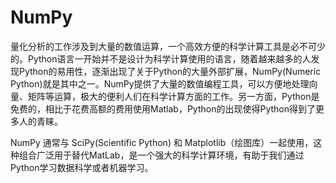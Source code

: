 # NumPy

量化分析的工作涉及到大量的数值运算，一个高效方便的科学计算工具是必不可少的。Python语言一开始并不是设计为科学计算使用的语言，随着越来越多的人发现Python的易用性，逐渐出现了关于Python的大量外部扩展，NumPy(Numeric Python)就是其中之一。NumPy提供了大量的数值编程工具，可以方便地处理向量、矩阵等运算，极大的便利人们在科学计算方面的工作。另一方面，Python是免费的，相比于花费高额的费用使用Matlab，Python的出现使得Python得到了更多人的青睐。

NumPy 通常与 SciPy(Scientific Python) 和 Matplotlib（绘图库）一起使用，这种组合广泛用于替代MatLab，是一个强大的科学计算环境，有助于我们通过Python学习数据科学或者机器学习。